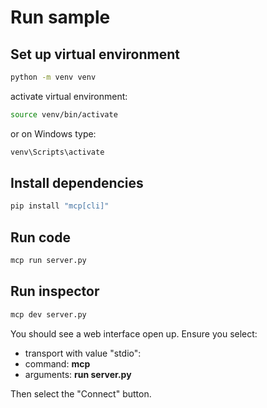 # Run sample

## Set up virtual environment

```bash
python -m venv venv
```

activate virtual environment:

```bash
source venv/bin/activate
```

or on Windows type:

```bash
venv\Scripts\activate
```

## Install dependencies

```bash
pip install "mcp[cli]"
```

## Run code

```bash
mcp run server.py
```

## Run inspector

```bash
mcp dev server.py
```

You should see a web interface open up. Ensure you select:

- transport with value "stdio":
- command: **mcp**
- arguments: **run server.py**

Then select the "Connect" button.
